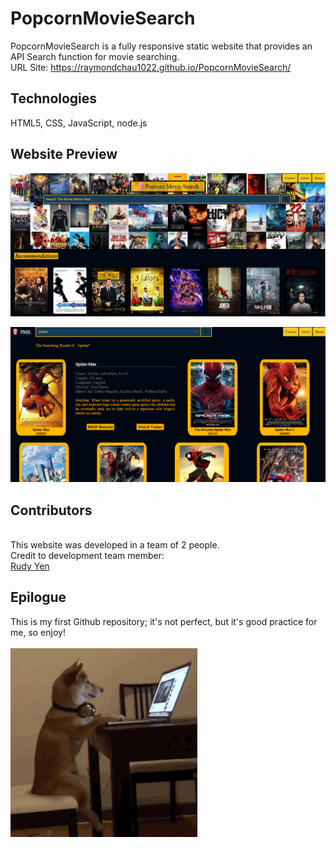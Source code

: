# PopcornMovieSearch
PopcornMovieSearch is a fully responsive static website that provides an API Search function for movie searching.
<br>URL Site: https://raymondchau1022.github.io/PopcornMovieSearch/

## Technologies
HTML5, CSS, JavaScript, node.js
<br>
## Website Preview

![PREVIEW!](Preview.png)

![PREVIEW!](Preview2.png)


## Contributors
<br>This website was developed in a team of 2 people.
<br>Credit to development team member:
<br>[Rudy Yen](https://github.com/yenloned)


## Epilogue
This is my first Github repository; it's not perfect, but it's good practice for me, so enjoy!
<br><br>
![PREVIEW!](itdog.gif)
